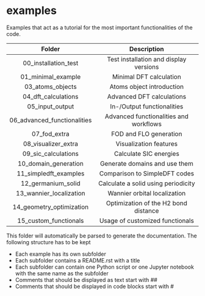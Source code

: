# examples

Examples that act as a tutorial for the most important functionalities of the code.

| Folder                      | Description |
| :-------------------------: | :---------: |
| 00_installation_test        | Test installation and display versions |
| 01_minimal_example          | Minimal DFT calculation |
| 03_atoms_objects            | Atoms object introduction |
| 04_dft_calculations         | Advanced DFT calculations |
| 05_input_output             | In-/Output functionalities |
| 06_advanced_functionalities | Advanced functionalities and workflows |
| 07_fod_extra                | FOD and FLO generation |
| 08_visualizer_extra         | Visualization features |
| 09_sic_calculations         | Calculate SIC energies |
| 10_domain_generation        | Generate domains and use them |
| 11_simpledft_examples       | Comparison to SimpleDFT codes |
| 12_germanium_solid          | Calculate a solid using periodicity |
| 13_wannier_localization     | Wannier orbital localization |
| 14_geometry_optimization    | Optimization of the H2 bond distance |
| 15_custom_functionals       | Usage of customized functionals |

This folder will automatically be parsed to generate the documentation.
The following structure has to be kept
* Each example has its own subfolder
* Each subfolder contains a README.rst with a title
* Each subfolder can contain one Python script or one Jupyter notebook with the same name as the subfolder
* Comments that should be displayed as text start with ##
* Comments that should be displayed in code blocks start with #
